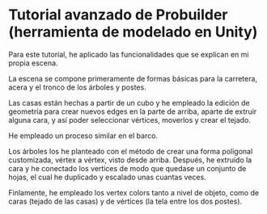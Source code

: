 # Tutorial avanzado de Probuilder (herramienta de modelado en Unity) 

Para este tutorial, he aplicado las funcionalidades que se explican en mi propia escena.

La escena se compone primeramente de formas básicas para la carretera, acera y el tronco de los árboles y postes.

Las casas están hechas a partir de un cubo y he empleado la edición de geometría para crear nuevos edges en la parte de arriba, aparte de extruir alguna cara, y así poder seleccionar vértices, moverlos y crear el tejado.

He empleado un proceso similar en el barco.

Los árboles los he planteado con el método de crear una forma poligonal customizada, vértex a vértex, visto desde arriba. Después, he extruído la cara y he conectado los vertices de modo que quedase un conjunto de hojas, el cual he duplicado y escalado unas cuantas veces.

Finlamente, he empleado los vertex colors tanto a nivel de objeto, como de caras (tejado de las casas) y de vértices (la tela entre los dos postes). 
